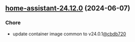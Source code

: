 

## [home-assistant-24.12.0](https://github.com/cyr-ius/truenas-charts/compare/home-assistant-24.11.2...home-assistant-24.12.0) (2024-06-07)

### Chore

- update container image common to v24.0.1[@cbdb720](https://github.com/cbdb720)
  
  